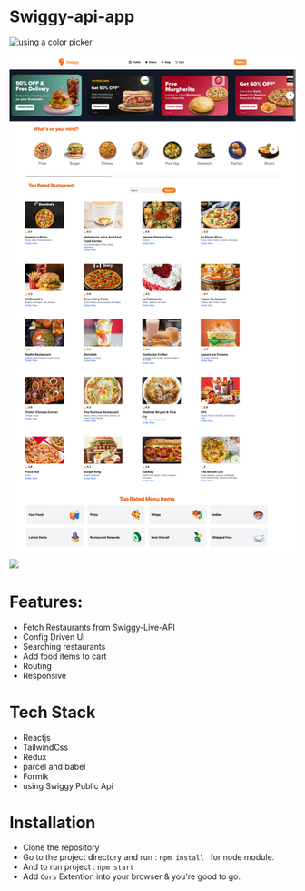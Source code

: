 # Swiggy-api-app 

![using a color picker](/src/image/Screen%20Recording%202023-10-23%20at%206.24.05%20PM.gif)


![API Restaurants](src/image/1.png)
[![](https://mermaid.ink/img/pako:eNqFk02PmzAQhv8K8rEiBEz4PFRaJSu1UqtK3WoPbXpw7AGsBYyMSZtG-e81dgop2aqcPM_7ztgz2GdEBQOUo14RBTtOSkma1RHvW0d_3958d1art8470YAl48qgJyCSVrwtLZ9CI-7gIIaWTuoc_z_3gyBskq6BzRoohb6_Fx6lFPJaynoMfs_q66GNYcFunZ9Bdz9I0qodKMJr61hSY31g7IvYEqmsZwqNOPMZVUBfxLDE4xhzZ1vrzp2HunYKKZrb9GuW8X6SDORWtAWXDVFctNZzh28KG83ZiqarQS3_3DOHH3NvVvyb2XF3QHnB6dJ6z18bzD9coyHXk23EEe6a_jOc13ZGLmpAN8qZvqvnMWGPVAX6WqJcLxmRL3u0by_aRwYlnk4tRXlB6h5cNHRsvtsL-si4EnKCtb5WoMMzUqdufBYl75WuScc5lyMfZK1xpVTX5-v1KHslV9Vw8Kho1j1nlW6jOmbxOsZxSnAIcRKSKAwZPQRZWuBNULDEDzBBl4uLOtJ-FUKfSskBTDhu8hPlWeCl0SZIMj9M_CiJMxedUB5hL8abTZLEaZQEoY91iV8m3_fSME5T7Ps4w2mSZamLwDT30T5w884vvwETK0Ao?type=png)](https://mermaid.live/edit#pako:eNqFk02PmzAQhv8K8rEiBEz4PFRaJSu1UqtK3WoPbXpw7AGsBYyMSZtG-e81dgop2aqcPM_7ztgz2GdEBQOUo14RBTtOSkma1RHvW0d_3958d1art8470YAl48qgJyCSVrwtLZ9CI-7gIIaWTuoc_z_3gyBskq6BzRoohb6_Fx6lFPJaynoMfs_q66GNYcFunZ9Bdz9I0qodKMJr61hSY31g7IvYEqmsZwqNOPMZVUBfxLDE4xhzZ1vrzp2HunYKKZrb9GuW8X6SDORWtAWXDVFctNZzh28KG83ZiqarQS3_3DOHH3NvVvyb2XF3QHnB6dJ6z18bzD9coyHXk23EEe6a_jOc13ZGLmpAN8qZvqvnMWGPVAX6WqJcLxmRL3u0by_aRwYlnk4tRXlB6h5cNHRsvtsL-si4EnKCtb5WoMMzUqdufBYl75WuScc5lyMfZK1xpVTX5-v1KHslV9Vw8Kho1j1nlW6jOmbxOsZxSnAIcRKSKAwZPQRZWuBNULDEDzBBl4uLOtJ-FUKfSskBTDhu8hPlWeCl0SZIMj9M_CiJMxedUB5hL8abTZLEaZQEoY91iV8m3_fSME5T7Ps4w2mSZamLwDT30T5w884vvwETK0Ao)



# Features:
  
  - Fetch Restaurants from Swiggy-Live-API 
  - Config Driven UI
  - Searching restaurants 
  - Add food items to cart
  - Routing
  - Responsive


# Tech Stack
 
  - Reactjs
  - TailwindCss
  - Redux
  - parcel and babel
  - Formik
  - using Swiggy Public Api

# Installation

- Clone the repository
- Go to the project directory and run : `npm install ` for node module.
- And to run project : `npm start`
- Add `Cors` Extention into your browser & you're good to go.
